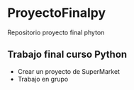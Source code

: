 # ProyectoFinalpy
Repositorio proyecto final phyton
## Trabajo final curso Python
- Crear un proyecto de SuperMarket
- Trabajo en grupo
